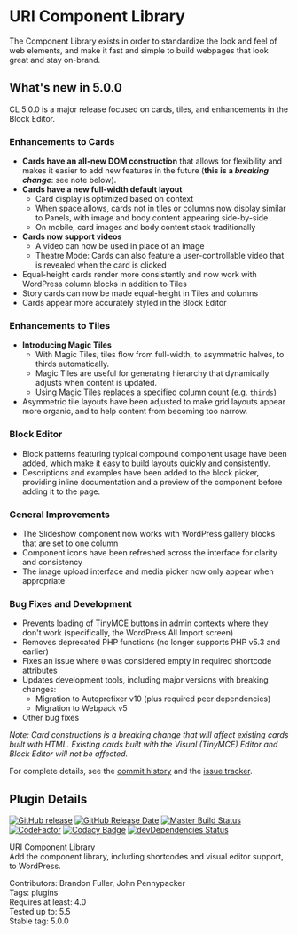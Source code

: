 # URI Component Library

The Component Library exists in order to standardize the look and feel of web elements, and make it fast and simple to build webpages that look great and stay on-brand.

## What's new in 5.0.0

CL 5.0.0 is a major release focused on cards, tiles, and enhancements in the Block Editor.

### Enhancements to Cards
* __Cards have an all-new DOM construction__ that allows for flexibility and makes it easier to add new features in the future (__this is a *breaking change*__: see note below).
* __Cards have a new full-width default layout__
  - Card display is optimized based on context
  - When space allows, cards not in tiles or columns now display similar to Panels, with image and body content appearing side-by-side
  - On mobile, card images and body content stack traditionally
* __Cards now support videos__
  - A video can now be used in place of an image
  - Theatre Mode: Cards can also feature a user-controllable video that is revealed when the card is clicked
* Equal-height cards render more consistently and now work with WordPress column blocks in addition to Tiles
* Story cards can now be made equal-height in Tiles and columns
* Cards appear more accurately styled in the Block Editor

### Enhancements to Tiles
* __Introducing Magic Tiles__
  - With Magic Tiles, tiles flow from full-width, to asymmetric halves, to thirds automatically.
  - Magic Tiles are useful for generating hierarchy that dynamically adjusts when content is updated.
  - Using Magic Tiles replaces a specified column count (e.g. `thirds`)
* Asymmetric tile layouts have been adjusted to make grid layouts appear more organic, and to help content from becoming too narrow.

### Block Editor
* Block patterns featuring typical compound component usage have been added, which make it easy to build layouts quickly and consistently.
* Descriptions and examples have been added to the block picker, providing inline documentation and a preview of the component before adding it to the page.

### General Improvements
* The Slideshow component now works with WordPress gallery blocks that are set to one column
* Component icons have been refreshed across the interface for clarity and consistency
* The image upload interface and media picker now only appear when appropriate

### Bug Fixes and Development
* Prevents loading of TinyMCE buttons in admin contexts where they don't work (specifically, the WordPress All Import screen)
* Removes deprecated PHP functions (no longer supports PHP v5.3 and earlier)
* Fixes an issue where `0` was considered empty in required shortcode attributes
* Updates development tools, including major versions with breaking changes:
  - Migration to Autoprefixer v10 (plus required peer dependencies)
  - Migration to Webpack v5
* Other bug fixes

_Note: Card constructions is a breaking change that will affect existing cards built with HTML. Existing cards built with the Visual (TinyMCE) Editor and Block Editor will not be affected._

For complete details, see the [commit history](https://github.com/uriweb/uri-component-library/pull/204/commits) and the [issue tracker](https://github.com/uriweb/uri-component-library/issues).

## Plugin Details

[![GitHub release](https://img.shields.io/github/release/uriweb/uri-component-library.svg)](https://github.com/uriweb/uri-component-library/releases/latest)
[![GitHub Release Date](https://img.shields.io/github/release-date/uriweb/uri-component-library.svg)](https://github.com/uriweb/uri-component-library/releases/latest)
[![Master Build Status](https://travis-ci.com/uriweb/uri-component-library.svg?branch=master "Master build status")](https://travis-ci.com/uriweb/uri-component-library)
[![CodeFactor](https://www.codefactor.io/repository/github/uriweb/uri-component-library/badge/master)](https://www.codefactor.io/repository/github/uriweb/uri-component-library/overview/master)
[![Codacy Badge](https://img.shields.io/codacy/grade/043fca0aa28b4b2db799d5daacf2d27d.svg)](https://www.codacy.com/app/uriweb/uri-component-library?utm_source=github.com&amp;utm_medium=referral&amp;utm_content=uriweb/uri-component-library&amp;utm_campaign=Badge_Grade)
[![devDependencies Status](https://david-dm.org/uriweb/uri-component-library/dev-status.svg)](https://david-dm.org/uriweb/uri-component-library?type=dev)

URI Component Library  
Add the component library, including shortcodes and visual editor support, to WordPress.  

Contributors: Brandon Fuller, John Pennypacker  
Tags: plugins  
Requires at least: 4.0  
Tested up to: 5.5  
Stable tag: 5.0.0  
